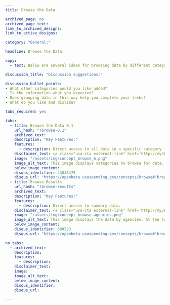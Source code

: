 ```yaml
---
title: Browse the Data

archived_page: no
archived_page_text:
link_to_archived_designs:
link_to_active_designs:

category: "General:"

headline: Browse the Data

copy:
  - text: Below are several ideas for browsing data by different categories. The Agencies, Recipients, and NAICS headings link to interactive pages. Please take a look and give us your feedback in the discussion section at the bottom of each tab.

discussion_title: "Discussion suggestions:"

discussion_bullet_points:
- What other categories would you like added?
- Is the information what you expected?
- Does grouping data in this way help you complete your tasks?
- What do you like and dislike?

tabs_required: yes

tabs:
  - title: Browse the Data 0.1
    url_hash: "!browse-0.1"
    archived_text:
    description: "Key Features:"
    features:
      - description: Direct access to all data in a specific category in one place.
    disclaimer_text: <a class="usa-cta external-link" href='http://my36m8.axshare.com/browse.html' target="_blank">View an interactive version of the below image</a>
    image: "/assets/img/concept_browse_A.png"
    image_alt_text: This image displays categories to browse for data.  At the left are links to Organizations, Spending Categories, and Industry Codes categories.  In the center of the page are links to the same categories but without the specific headings.
    below_image_content:
    disqus_identifier: 43048475
    disqus_url: "https://openbeta.usaspending.gov/concepts/browse#!browse-0.1"
  - title: Browse-Results
    url_hash: "!browse-results"
    archived_text:
    description: "Key Features:"
    features:
      - description: Direct access to summary data.
    disclaimer_text: <a class="usa-cta external-link" href='http://my36m8.axshare.com/#g=1&p=browse_-_agencies.html' target="_blank">View an interactive version of the below image</a>
    image: "/assets/img/concept_browse-agencies.png"
    image_alt_text: This image displays the data by agencies. At the left are links to the sub-tier agencies and at the right are links to the parent agencies.
    below_image_content:
    disqus_identifier: 600523
    disqus_url: "https://openbeta.usaspending.gov/concepts/browse#!browse-results"

no_tabs:
  - archived_text:
    description:
    features:
      - description:
    disclaimer_text:
    image:
    image_alt_text:
    below_image_content:
    disqus_identifier:
    disqus_url:

---
```

